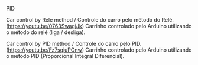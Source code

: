 PID 

Car control by Rele method / Controle do carro pelo método do Relé. (https://youtu.be/0763SwagjJk)
Carrinho controlado pelo Arduino utilizando o método do relé (liga / desliga).

Car control by PID method / Controle do carro pelo PID. (https://youtu.be/Fz7sqiuPGnw)
Carrinho controlado pelo Arduino utilizando o método PID (Proporcional Integral Diferencial).
